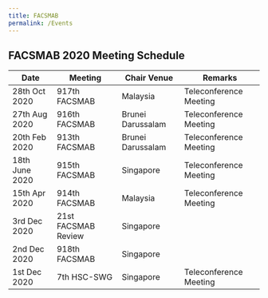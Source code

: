 ```yaml
---
title: FACSMAB
permalink: /Events
---
```

## **FACSMAB 2020 Meeting Schedule**
Date| Meeting | Chair Venue | Remarks |
------------ | ------------- | ------------- | ------------- |
28th Oct 2020 | 917th FACSMAB | Malaysia | Teleconference Meeting |
27th Aug 2020 | 916th FACSMAB | Brunei Darussalam | Teleconference Meeting |
20th Feb 2020 | 913th FACSMAB | Brunei Darussalam | Teleconference Meeting |
18th June 2020 | 915th FACSMAB | Singapore | Teleconference Meeting |
15th Apr 2020 | 914th FACSMAB | Malaysia | Teleconference Meeting |
3rd Dec 2020 | 21st FACSMAB Review | Singapore |
2nd Dec 2020 | 918th FACSMAB | Singapore |
1st Dec 2020 | 7th HSC-SWG | Singapore | Teleconference Meeting |
